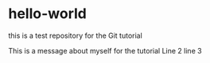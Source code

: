 # hello-world
this is a test repository for the Git tutorial

This is a message about myself for the tutorial
Line 2
line 3
